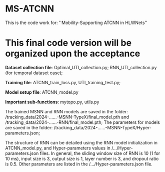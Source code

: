 # MS-ATCNN
This is the code work for: ''Mobility-Supporting ATCNN in HLWNets''

# This final code version will be organized upon the acceptance

**Dataset collection file**: Optimal_UTI_collection.py; RNN_UTI_collection.py (for temporal dataset case);

**Training file**: ATCNN_train_loss.py, UTI_training_test.py;

**Model setup file**: ATCNN_model.py

**Important sub-functions**: mytopo.py, utils.py

The trained MSNN and RNN models are saved in the folder: /tracking_data/2024-......-MSNN-TypeX/final_model.pth and /tracking_data/2024-......-RNN/final_model.pth;
The parameters for models are saved in the folder: /tracking_data/2024-......-MSNN-TypeX/Hyper-parameters.json;

The structure of RNN can be detailed using the RNN model initialization in ATCNN_model.py, and Hyper-parameters values in /.../Hyper-parameters.json files. 
In general, the sliding window size of RNN is 10 (1 for 10 ms), input size is 3, output size is 1, layer number is 3, and dropout ratio is 0.5. Other parameters are listed in the /.../Hyper-parameters.json file.



